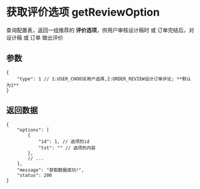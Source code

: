 # 获取评价选项 getReviewOption

查询配置表，返回一组推荐的 **评价选项**，供用户审核设计稿时 或 订单完结后，对 设计稿 或 订单 做出评价

## 参数

    {
        "type": 1 // 1:USER_CHOOSE用户选择,2:ORDER_REVIEW设计订单评论; **默认为1**
    }

## 返回数据

    {
        "options": [
            {
                "id": 1, // 选项的id
                "txt": "" // 选项的内容
            },
            // ...
        ],
        "message": "获取数据成功!",
        "status": 200
    }